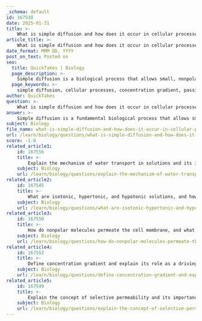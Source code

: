 ```yaml
---
_schema: default
id: 167538
date: 2025-01-31
title: >-
    What is simple diffusion and how does it occur in cellular processes?
article_title: >-
    What is simple diffusion and how does it occur in cellular processes?
date_format: MMM DD, YYYY
post_on_text: Posted on
seo:
  title: QuickTakes | Biology
  page_description: >-
    Simple diffusion is a biological process that allows small, nonpolar molecules to move across cell membranes without energy, crucial for gas exchange, nutrient absorption, and waste elimination in cells.
  page_keywords: >-
    simple diffusion, cellular processes, concentration gradient, passive transport, membrane permeability, gas exchange, nutrient uptake, waste removal, kinetic energy, equilibrium
author: QuickTakes
question: >-
    What is simple diffusion and how does it occur in cellular processes?
answer: >-
    Simple diffusion is a fundamental biological process that allows small, nonpolar molecules to move across the cell membrane without the need for energy or transport proteins. This process is crucial for various cellular functions and is driven primarily by concentration gradients.\n\n### Mechanism of Simple Diffusion\n\n1. **Movement Along the Concentration Gradient**: Simple diffusion occurs when molecules move from an area of higher concentration to an area of lower concentration. This movement continues until equilibrium is reached, meaning the concentration of the substance is equal on both sides of the membrane. For example, oxygen (O2) and carbon dioxide (CO2) can diffuse across the lipid bilayer of the cell membrane in this manner.\n\n2. **No Energy Requirement**: As a passive transport process, simple diffusion does not require energy (ATP) to occur. Instead, the kinetic energy of the molecules themselves drives the movement. This characteristic distinguishes simple diffusion from active transport mechanisms, which do require energy to move substances against their concentration gradients.\n\n### Role in Cellular Processes\n\nSimple diffusion plays a critical role in maintaining cellular homeostasis and facilitating essential processes such as:\n\n- **Gas Exchange**: In respiratory cells, oxygen diffuses into the cell while carbon dioxide diffuses out, driven by their respective concentration gradients. This exchange is vital for cellular respiration and energy production.\n  \n- **Nutrient Uptake**: Small lipids and other nonpolar molecules can diffuse through the membrane, allowing cells to acquire necessary nutrients without expending energy.\n\n- **Waste Removal**: Metabolic waste products can also diffuse out of cells, helping to maintain internal balance and prevent toxicity.\n\n### Importance of Concentration Gradients\n\nConcentration gradients are essential for driving diffusion. They arise when there is a difference in the concentration of a substance across a membrane, creating a natural tendency for molecules to move toward areas of lower concentration. This process is not only vital for simple diffusion but also underpins many other cellular processes, including osmosis and facilitated diffusion.\n\nIn summary, simple diffusion is a key mechanism by which cells interact with their environment, allowing for the efficient exchange of gases, nutrients, and waste products, all driven by concentration gradients without the need for energy expenditure.
subject: Biology
file_name: what-is-simple-diffusion-and-how-does-it-occur-in-cellular-processes.md
url: /learn/biology/questions/what-is-simple-diffusion-and-how-does-it-occur-in-cellular-processes
score: -1.0
related_article1:
    id: 167556
    title: >-
        Explain the mechanism of water transport in solutions and its impact on cell volume and tonicity.
    subject: Biology
    url: /learn/biology/questions/explain-the-mechanism-of-water-transport-in-solutions-and-its-impact-on-cell-volume-and-tonicity
related_article2:
    id: 167545
    title: >-
        What are isotonic, hypertonic, and hypotonic solutions, and how do they affect cells?
    subject: Biology
    url: /learn/biology/questions/what-are-isotonic-hypertonic-and-hypotonic-solutions-and-how-do-they-affect-cells
related_article3:
    id: 167550
    title: >-
        How do nonpolar molecules permeate the cell membrane, and what factors affect their permeability?
    subject: Biology
    url: /learn/biology/questions/how-do-nonpolar-molecules-permeate-the-cell-membrane-and-what-factors-affect-their-permeability
related_article4:
    id: 167552
    title: >-
        Define concentration gradient and explain its role as a driving force for diffusion.
    subject: Biology
    url: /learn/biology/questions/define-concentration-gradient-and-explain-its-role-as-a-driving-force-for-diffusion
related_article5:
    id: 167549
    title: >-
        Explain the concept of selective permeability and its importance in cellular function.
    subject: Biology
    url: /learn/biology/questions/explain-the-concept-of-selective-permeability-and-its-importance-in-cellular-function
---
```


&nbsp;